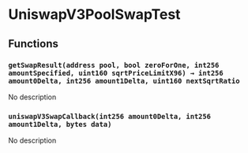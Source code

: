 # UniswapV3PoolSwapTest





## Functions

### `getSwapResult(address pool, bool zeroForOne, int256 amountSpecified, uint160 sqrtPriceLimitX96) → int256 amount0Delta, int256 amount1Delta, uint160 nextSqrtRatio`
No description


### `uniswapV3SwapCallback(int256 amount0Delta, int256 amount1Delta, bytes data)`
No description





